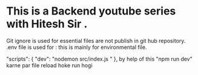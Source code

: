 # This is a Backend  youtube series with Hitesh Sir .
Git ignore is used for essential files are not publish in git hub repository.
.env file is used for : this is mainly for environmental file.


  "scripts": {
    "dev": "nodemon src/index.js " 
  },
 by help of this "npm run dev" karne par file reload hoke run hogi 
  